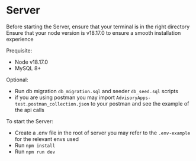 # Server

Before starting the Server, ensure that your terminal is in the right directory
Ensure that your node version is v18.17.0 to ensure a smooth installation experience

Prequisite:

- Node v18.17.0
- MySQL 8+

Optional:

- Run db migration `db_migration.sql` and seeder `db_seed.sql` scripts
- if you are using postman you may import `AdvisoryApps-test.postman_collection.json` to your postman and see the example of the api calls

To start the Server:

- Create a .env file in the root of server you may refer to the `.env-example` for the relevant envs used
- Run `npm install`
- Run `npm run dev`
